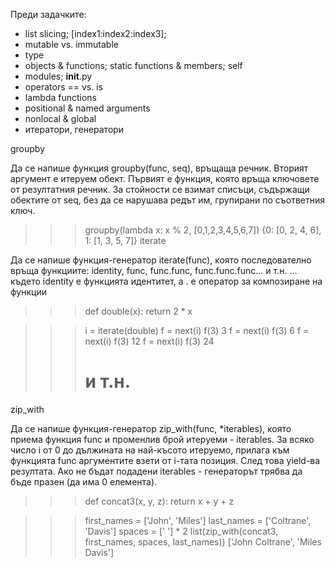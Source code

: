 Преди задачките:
- list slicing; [index1:index2:index3];
- mutable vs. immutable
- type
- objects & functions; static functions & members; self
- modules; __init__.py
- operators == vs. is
- lambda functions
- positional & named arguments
- nonlocal & global
- итератори, генератори

groupby

Да се напише функция groupby(func, seq), връщаща речник. Вторият аргумент е итеруем обект. Първият е функция, която връща ключовете от резултатния речник. За стойности се взимат списъци, съдържащи обектите от seq, без да се нарушава редът им, групирани по съответния ключ.

>>> groupby(lambda x: x % 2, [0,1,2,3,4,5,6,7])
{0: [0, 2, 4, 6], 1: [1, 3, 5, 7]}
iterate

Да се напише функция-генератор iterate(func), която последователно връща функциите:
identity, func, func.func, func.func.func... и т.н.
... където identity е функцията идентитет, а . е оператор за композиране на функции

>>> def double(x):
        return 2 * x

>>> i = iterate(double)
>>> f = next(i)
>>> f(3)
3
>>> f = next(i)
>>> f(3)
6
>>> f = next(i)
>>> f(3)
12
>>> f = next(i)
>>> f(3)
24
>>> # и т.н.
zip_with

Да се напише функция-генератор zip_with(func, *iterables), която приема функция func и променлив брой итеруеми - iterables. За всяко число i от 0 до дължината на най-късото итеруемо, прилага към функцията func аргументите взети от i-тата позиция. След това yield-ва резултата. Ако не бъдат подадени iterables - генераторът трябва да бъде празен (да има 0 елемента).

>>> def concat3(x, y, z):
        return x + y + z

>>> first_names = ['John', 'Miles']
>>> last_names = ['Coltrane', 'Davis']
>>> spaces = [' '] * 2
>>> list(zip_with(concat3, first_names, spaces, last_names))
['John Coltrane', 'Miles Davis']
